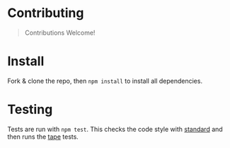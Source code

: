 # Contributing

> Contributions Welcome!

# Install

Fork & clone the repo, then `npm install` to install all dependencies.

# Testing

Tests are run with `npm test`. This checks the code style with [standard](https://github.com/feross/standard) and then runs the [tape](https://github.com/substack/tape) tests.

